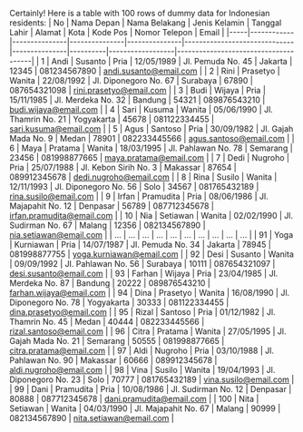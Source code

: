 Certainly! Here is a table with 100 rows of dummy data for Indonesian residents:
| No  | Nama Depan | Nama Belakang | Jenis Kelamin | Tanggal Lahir | Alamat                       | Kota          | Kode Pos | Nomor Telepon    | Email                                |
|-----|------------|---------------|---------------|---------------|------------------------------|---------------|----------|------------------|--------------------------------------|
| 1   | Andi       | Susanto       | Pria          | 12/05/1989    | Jl. Pemuda No. 45           | Jakarta       | 12345    | 081234567890     | andi.susanto@email.com              |
| 2   | Rini       | Prasetyo      | Wanita        | 22/08/1992    | Jl. Diponegoro No. 67       | Surabaya      | 67890    | 087654321098     | rini.prasetyo@email.com             |
| 3   | Budi       | Wijaya        | Pria          | 15/11/1985    | Jl. Merdeka No. 32          | Bandung       | 54321    | 089876543210     | budi.wijaya@email.com               |
| 4   | Sari       | Kusuma        | Wanita        | 05/06/1990    | Jl. Thamrin No. 21          | Yogyakarta    | 45678    | 081122334455     | sari.kusuma@email.com               |
| 5   | Agus       | Santoso       | Pria          | 30/09/1982    | Jl. Gajah Mada No. 9        | Medan         | 78901    | 082233445566     | agus.santoso@email.com              |
| 6   | Maya       | Pratama       | Wanita        | 18/03/1995    | Jl. Pahlawan No. 78         | Semarang      | 23456    | 081998877665     | maya.pratama@email.com              |
| 7   | Dedi       | Nugroho       | Pria          | 25/07/1988    | Jl. Kebon Sirih No. 3       | Makassar      | 87654    | 089912345678     | dedi.nugroho@email.com              |
| 8   | Rina       | Susilo        | Wanita        | 12/11/1993    | Jl. Diponegoro No. 56       | Solo          | 34567    | 081765432189     | rina.susilo@email.com               |
| 9   | Irfan      | Pramudita     | Pria          | 08/06/1986    | Jl. Majapahit No. 12        | Denpasar      | 56789    | 087712345678     | irfan.pramudita@email.com           |
| 10  | Nia        | Setiawan      | Wanita        | 02/02/1990    | Jl. Sudirman No. 67         | Malang        | 12356    | 082134567890     | nia.setiawan@email.com              |
| ... | ...        | ...           | ...           | ...           | ...                          | ...           | ...      | ...              | ...                                  |
| 91  | Yoga       | Kurniawan     | Pria          | 14/07/1987    | Jl. Pemuda No. 34           | Jakarta       | 78945    | 081998877755     | yoga.kurniawan@email.com            |
| 92  | Desi       | Susanto       | Wanita        | 09/09/1992    | Jl. Pahlawan No. 56         | Surabaya      | 10111    | 087654321097     | desi.susanto@email.com              |
| 93  | Farhan     | Wijaya        | Pria          | 23/04/1985    | Jl. Merdeka No. 87          | Bandung       | 20222    | 089876543210     | farhan.wijaya@email.com             |
| 94  | Dina       | Prasetyo      | Wanita        | 16/08/1990    | Jl. Diponegoro No. 78       | Yogyakarta    | 30333    | 081122334455     | dina.prasetyo@email.com             |
| 95  | Rizal      | Santoso       | Pria          | 01/12/1982    | Jl. Thamrin No. 45          | Medan         | 40444    | 082233445566     | rizal.santoso@email.com             |
| 96  | Citra      | Pratama       | Wanita        | 27/05/1995    | Jl. Gajah Mada No. 21       | Semarang      | 50555    | 081998877665     | citra.pratama@email.com             |
| 97  | Aldi       | Nugroho       | Pria          | 03/10/1988    | Jl. Pahlawan No. 90         | Makassar      | 60666    | 089912345678     | aldi.nugroho@email.com             |
| 98  | Vina       | Susilo        | Wanita        | 19/04/1993    | Jl. Diponegoro No. 23       | Solo          | 70777    | 081765432189     | vina.susilo@email.com              |
| 99  | Dani       | Pramudita     | Pria          | 10/08/1986    | Jl. Sudirman No. 12         | Denpasar      | 80888    | 087712345678     | dani.pramudita@email.com           |
| 100 | Nita       | Setiawan      | Wanita        | 04/03/1990    | Jl. Majapahit No. 67        | Malang        | 90999    | 082134567890     | nita.setiawan@email.com             |

